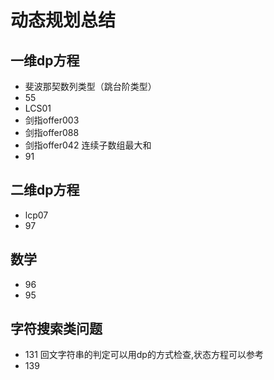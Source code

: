 # 动态规划总结

## 一维dp方程

- 斐波那契数列类型（跳台阶类型）
- 55
- LCS01
- 剑指offer003
- 剑指offer088
- 剑指offer042 连续子数组最大和
- 91

## 二维dp方程

- lcp07
- 97
  
## 数学

- 96
- 95

## 字符搜索类问题

- 131 回文字符串的判定可以用dp的方式检查,状态方程可以参考
- 139 